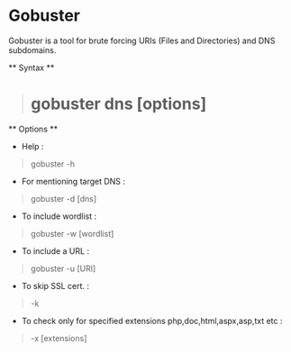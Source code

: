 # Gobuster

Gobuster is a tool for brute forcing URIs (Files and Directories) and DNS subdomains.


** Syntax **

> # gobuster dns [options]


** Options **

* Help :

> gobuster -h

* For mentioning target DNS :

> gobuster -d [dns]

* To include wordlist :

> gobuster -w [wordlist]

* To include a URL :

> gobuster -u [URl]

* To skip SSL cert. :

> -k

* To check only for specified extensions php,doc,html,aspx,asp,txt etc :

> -x [extensions]
